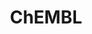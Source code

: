 ---
layout: default
bigquery: https://console.cloud.google.com/bigquery?p=patents-public-data&d=ebi_chembl&page=dataset
citation: '"The ChEMBL database in 2017." Anna Gaulton, Anne Hersey, Michał Nowotka,
  A Patrícia Bento, Jon Chambers, David Mendez, Prudence Mutowo, Francis Atkinson,
  Louisa J Bellis, Elena Cibrián-Uhalte, Mark Davies, Nathan Dedman, Anneli Karlsson,
  María Paula Magariños, John P Overington, George Papadatos, Ines Smit, Andrew R
  Leach Nucleic acids Research (2017) 45 (Database Issue), D945-D954'
contributors: European Bioinformatics Institute
cost: None
description: ChEMBL Data is a manually curated database of small molecules used in
  drug discovery, including information about existing patented drugs.
documentation: 'schema: https://www.ebi.ac.uk/chembl/db_schema


  '
last_edit: 04/06/2022, 23:26:12
location: https://console.cloud.google.com/marketplace/product/google_patents_public_datasets/chembl
maintained_by: EMBL-EBI, an outstation of European Molecular Biology Laboratory
related_publications: '

  ChEMBL: towards direct deposition of bioassay data.


  Mendez D, Gaulton A, Bento AP, Chambers J, De Veij M, Félix E, Magariños MP, Mosquera
  JF, Mutowo P, Nowotka M, Gordillo-Marañón M, Hunter F, Junco L, Mugumbate G, Rodriguez-Lopez
  M, Atkinson F, Bosc N, Radoux CJ, Segura-Cabrera A, Hersey A, Leach AR.


  — Nucleic Acids Res. 2019; 47(D1):D930-D940. doi: 10.1093/nar/gky1075

  '
schema_fields:
- predbind_id
- ridx
- strength
- stem
- atc_code
- product_id
- synonyms
- accession
- priority
- mc_target_name
- smarts
- updated_on
- num_alerts
- version
- smid
- authors
- molecule_type
- dosage_form
- path
- alert_set_id
- standard_upper_value
- cidx
- data_validity_comment
- oral
- cl_lincs_id
- cell_description
- ddd_id
- level4_description
- assay_tissue
- molfile
- assay_class_id
- cellosaurus_id
- hrac_code
- pathway_key
- target_type
- level1
- standard_inchi_key
- ref_id
- mc_tax_id
- chirality
- selectivity_comment
- natural_product
- drug_record_id
- ddd_units
- binding_site_comment
- hba
- toid
- caloha_id
- last_page
- assay_id
- units
- drug_substance_flag
- standard_value
- withdrawn_reason
- activity_id
- level1_description
- assay_test_type
- activity_count
- bei
- l2
- mol_frac_id
- warning_id
- usan_stem
- pubmed_id
- first_in_class
- aromatic_rings
- mecref_id
- stat
- assay_tax_id
- patent_id
- comp_class_id
- efo_term
- std_act_id
- definition
- mol_irac_id
- year
- confidence
- as_id
- assay_strain
- tax_id
- assay_type
- volume
- mesh_heading
- cx_logd
- mc_target_type
- full_mwt
- level4
- mc_target_accession
- qed_weighted
- pref_name
- assay_param_id
- go_id
- usan_substem
- rgid
- level3_description
- pchembl_value
- co_stem_id
- withdrawn_flag
- frac_code
- psa
- syn_type
- journal
- enzyme_name
- structure_type
- target_mapping
- compound_key
- uo_units
- max_phase_for_ind
- doc_id
- annotation
- source
- biocomp_id
- targrel_id
- bao_endpoint
- title
- ad_type
- metabolite_record_id
- mc_organism
- mesh_id
- pathway_id
- record_id
- action_type
- homologue
- source_domain_id
- therapeutic_flag
- ingredient
- class_type
- ddd_admr
- short_name
- cell_source_tissue
- job_id
- src_compound_id
- sitecomp_id
- inorganic_flag
- cx_logp
- standard_flag
- l5
- warnref_id
- cell_source_organism
- doi
- set_name
- formulation_id
- parameter_type
- alert_id
- withdrawn_class
- relationship_desc
- assay_cell_type
- applicant_full_name
- last_active
- species_group_flag
- met_conversion
- bao_format
- indref_id
- active_molregno
- prod_pat_id
- cx_most_apka
- relation
- parent_id
- first_page
- who_name
- drug_product_flag
- idx
- chebi_par_id
- patent_expire_date
- published_units
- first_approval
- creation_date
- standard_units
- domain_id
- mec_id
- parent_type
- oc_id
- protein_class_desc
- comments
- met_id
- component_id
- assay_category
- l4
- standard_inchi
- met_comment
- published_value
- abstract
- assay_source
- submission_date
- protein_class_synonym
- l7
- mechanism_of_action
- text_value
- research_stem
- l3
- src_assay_id
- irac_code
- protclasssyn_id
- ro3_pass
- name
- src_short_name
- who_extra
- targcomp_id
- stem_class
- label
- standard_relation
- substrate_record_id
- actsm_id
- acd_logd
- withdrawn_country
- assay_organism
- molecular_species
- normal_range_max
- disease_efficacy
- major_class
- isoform
- molecular_mechanism
- comp_go_id
- parent_molregno
- direct_interaction
- mutation
- molsyn_id
- relationship
- protein_class_id
- tbl
- class_level
- warning_class
- parent_go_id
- standard_text_value
- chembl_id
- level2
- aspect
- doc_type
- full_molformula
- clo_id
- published_relation
- efo_id
- src_description
- entity_type
- res_stem_id
- level3
- subgroup
- mechanism_comment
- related_tid
- potential_duplicate
- alert_name
- previous_company
- ap_id
- warning_type
- frac_class_id
- activity_comment
- approval_date
- cell_name
- irac_class_id
- l8
- innovator_company
- hba_lipinski
- rtb
- prodrug
- ass_cls_map_id
- bao_id
- num_lipinski_ro5_violations
- acd_logp
- nda_type
- black_box_warning
- downgraded
- mw_freebase
- prediction_method
- standard_type
- le
- published_type
- assay_subcellular_fraction
- molregno
- issue
- sequence_md5sum
- cell_source_tax_id
- max_phase
- canonical_smiles
- cell_ontology_id
- compound_name
- ddd_comment
- site_residues
- hbd_lipinski
- ref_type
- dosed_ingredient
- src_id
- usan_stem_id
- domain_type
- parameter_value
- patent_use_code
- db_source
- polymer_flag
- db_version
- result_flag
- organism
- sei
- mw_monoisotopic
- compd_id
- cell_id
- aidx
- site_name
- tid_fixed
- trade_name
- entity_id
- warning_description
- heavy_atoms
- confidence_score
- usan_year
- active_ingredient
- compsyn_id
- availability_type
- l6
- tissue_id
- target_desc
- warning_country
- cpd_str_alert_id
- withdrawn_year
- metref_id
- mol_atc_id
- enzyme_tid
- level5
- ref_url
- qudt_units
- level2_description
- acd_most_apka
- usan_stem_definition
- publication_number
- parenteral
- description
- acd_most_bpka
- ddd_value
- helm_notation
- sequence
- l1
- assay_desc
- uberon_id
- curation_comment
- variant_id
- log_id
- domain_name
- topical
- hbd
- drugind_id
- mol_hrac_id
- num_ro5_violations
- value
- company
- status
- indication_class
- delist_flag
- start_position
- tid
- country
- normal_range_min
- end_position
- domain_description
- curated_by
- site_id
- cx_most_bpka
- relationship_type
- component_type
- warning_year
- lle
- bto_id
- orig_description
- hrac_class_id
- patent_no
- route
- type
- component_synonym
- updated_by
- upper_value
- alogp
shortname: chembl
tags:
- biotechnology
- health
- chemical
- bioinformatics
- medical
terms_of_use: CC BY-SA 3.0
title: ChEMBL
uuid: e232a192-965c-4ec9-904c-155b6dfe56c5
---